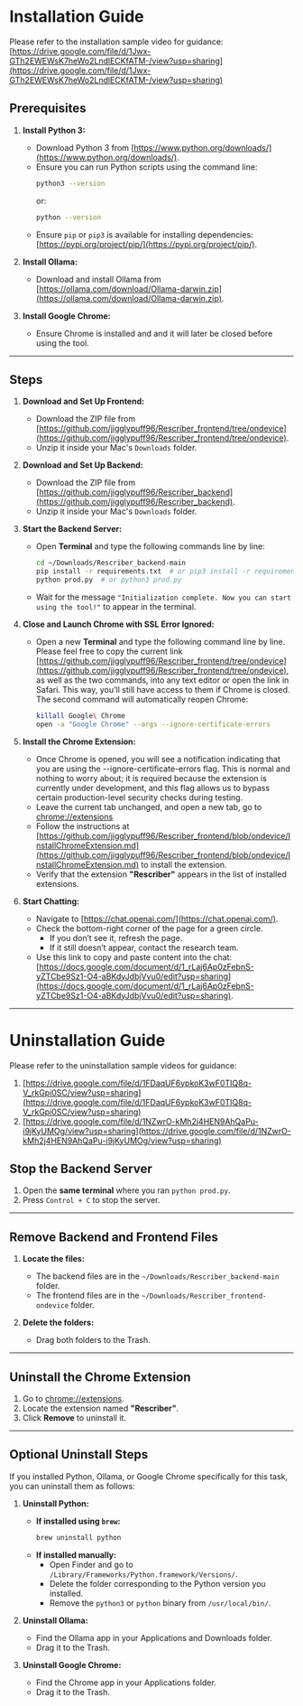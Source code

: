 # Installation Guide

Please refer to the installation sample video for guidance: [https://drive.google.com/file/d/1Jwx-GTh2EWEWsK7heWo2LndlECKfATM-/view?usp=sharing](https://drive.google.com/file/d/1Jwx-GTh2EWEWsK7heWo2LndlECKfATM-/view?usp=sharing)

## **Prerequisites**

1. **Install Python 3:**

   - Download Python 3 from [https://www.python.org/downloads/](https://www.python.org/downloads/).
   - Ensure you can run Python scripts using the command line:
     ```bash
     python3 --version
     ```
     or:
     ```bash
     python --version
     ```
   - Ensure `pip` or `pip3` is available for installing dependencies:  
     [https://pypi.org/project/pip/](https://pypi.org/project/pip/).

2. **Install Ollama:**

   - Download and install Ollama from [https://ollama.com/download/Ollama-darwin.zip](https://ollama.com/download/Ollama-darwin.zip).

3. **Install Google Chrome:**
   - Ensure Chrome is installed and and it will later be closed before using the tool.

---

## **Steps**

1. **Download and Set Up Frontend:**

   - Download the ZIP file from [https://github.com/jigglypuff96/Rescriber_frontend/tree/ondevice](https://github.com/jigglypuff96/Rescriber_frontend/tree/ondevice).
   - Unzip it inside your Mac's `Downloads` folder.

2. **Download and Set Up Backend:**

   - Download the ZIP file from [https://github.com/jigglypuff96/Rescriber_backend](https://github.com/jigglypuff96/Rescriber_backend).
   - Unzip it inside your Mac's `Downloads` folder.

3. **Start the Backend Server:**

   - Open **Terminal** and type the following commands line by line:
     ```bash
     cd ~/Downloads/Rescriber_backend-main
     pip install -r requirements.txt  # or pip3 install -r requirements.txt
     python prod.py  # or python3 prod.py
     ```
   - Wait for the message `"Initialization complete. Now you can start using the tool!"` to appear in the terminal.

4. **Close and Launch Chrome with SSL Error Ignored:**

   - Open a new **Terminal** and type the following command line by line. Please feel free to copy the current link [https://github.com/jigglypuff96/Rescriber_frontend/tree/ondevice](https://github.com/jigglypuff96/Rescriber_frontend/tree/ondevice), as well as the two commands, into any text editor or open the link in Safari. This way, you'll still have access to them if Chrome is closed. The second command will automatically reopen Chrome: 
     ```bash
     killall Google\ Chrome
     open -a "Google Chrome" --args --ignore-certificate-errors
     ```

5. **Install the Chrome Extension:**

   - Once Chrome is opened, you will see a notification indicating that you are using the --ignore-certificate-errors flag. This is normal and nothing to worry about; it is required because the extension is currently under development, and this flag allows us to bypass certain production-level security checks during testing.
   - Leave the current tab unchanged, and open a new tab, go to [chrome://extensions](chrome://extensions)
   - Follow the instructions at [https://github.com/jigglypuff96/Rescriber_frontend/blob/ondevice/InstallChromeExtension.md](https://github.com/jigglypuff96/Rescriber_frontend/blob/ondevice/InstallChromeExtension.md) to install the extension.
   - Verify that the extension **"Rescriber"** appears in the list of installed extensions.

6. **Start Chatting:**
   - Navigate to [https://chat.openai.com/](https://chat.openai.com/).
   - Check the bottom-right corner of the page for a green circle.
     - If you don’t see it, refresh the page.
     - If it still doesn’t appear, contact the research team.
   - Use this link to copy and paste content into the chat:  
     [https://docs.google.com/document/d/1_rLaj6Ap0zFebnS-yZTCbe9Sz1-O4-aBKdyJdbjVvu0/edit?usp=sharing](https://docs.google.com/document/d/1_rLaj6Ap0zFebnS-yZTCbe9Sz1-O4-aBKdyJdbjVvu0/edit?usp=sharing).

---

# Uninstallation Guide

Please refer to the uninstallation sample videos for guidance:
1. [https://drive.google.com/file/d/1FDaqUF6ypkoK3wF0TIQ8q-V_rkGpi0SC/view?usp=sharing](https://drive.google.com/file/d/1FDaqUF6ypkoK3wF0TIQ8q-V_rkGpi0SC/view?usp=sharing) 
2. [https://drive.google.com/file/d/1NZwrO-kMh2j4HEN9AhQaPu-i9jKyUMOg/view?usp=sharing](https://drive.google.com/file/d/1NZwrO-kMh2j4HEN9AhQaPu-i9jKyUMOg/view?usp=sharing)


## **Stop the Backend Server**

1. Open the **same terminal** where you ran `python prod.py`.
2. Press `Control + C` to stop the server.

---

## **Remove Backend and Frontend Files**

1. **Locate the files:**

   - The backend files are in the `~/Downloads/Rescriber_backend-main` folder.
   - The frontend files are in the `~/Downloads/Rescriber_frontend-ondevice` folder.

2. **Delete the folders:**
   - Drag both folders to the Trash.

---

## **Uninstall the Chrome Extension**

1. Go to [chrome://extensions](chrome://extensions).
2. Locate the extension named **"Rescriber"**.
3. Click **Remove** to uninstall it.

---

## **Optional Uninstall Steps**

If you installed Python, Ollama, or Google Chrome specifically for this task, you can uninstall them as follows:

1. **Uninstall Python:**

   - **If installed using `brew`:**
     ```bash
     brew uninstall python
     ```
   - **If installed manually:**
     - Open Finder and go to `/Library/Frameworks/Python.framework/Versions/`.
     - Delete the folder corresponding to the Python version you installed.
     - Remove the `python3` or `python` binary from `/usr/local/bin/`.

2. **Uninstall Ollama:**

   - Find the Ollama app in your Applications and Downloads folder.
   - Drag it to the Trash.

3. **Uninstall Google Chrome:**
   - Find the Chrome app in your Applications folder.
   - Drag it to the Trash.
